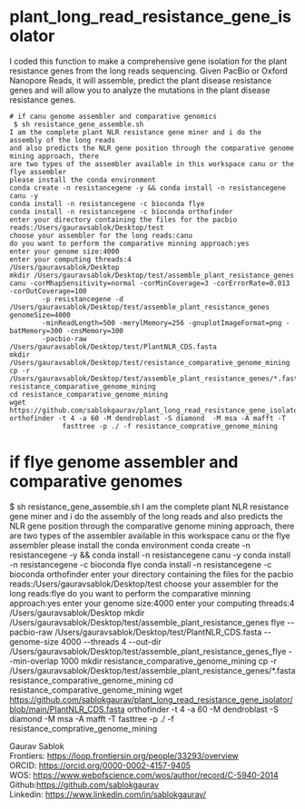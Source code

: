 # plant_long_read_resistance_gene_isolator
I coded this function to make a comprehensive gene isolation for the plant resistance genes from the long reads sequencing. Given PacBio or Oxford Nanopore Reads, it will assemble, predict the plant disease resistance genes and will allow you to analyze the mutations in the plant disease resistance genes. 

```
# if canu genome assembler and comparative genomics
 $ sh resistance_gene_assemble.sh
I am the complete plant NLR resistance gene miner and i do the assembly of the long reads
and also predicts the NLR gene position through the comparative genome mining approach, there
are two types of the assembler available in this workspace canu or the flye assembler
please install the conda environment
conda create -n resistancegene -y && conda install -n resistancegene canu -y
conda install -n resistancegene -c bioconda flye
conda install -n resistancegene -c bioconda orthofinder
enter your directory containing the files for the pacbio reads:/Users/gauravsablok/Desktop/test
choose your assembler for the long reads:canu
do you want to perform the comparative minning approach:yes
enter your genome size:4000
enter your computing threads:4
/Users/gauravsablok/Desktop
mkdir /Users/gauravsablok/Desktop/test/assemble_plant_resistance_genes
canu -corMhapSensitivity=normal -corMinCoverage=3 -corErrorRate=0.013 -corOutCoverage=100
        -p resistancegene -d /Users/gauravsablok/Desktop/test/assemble_plant_resistance_genes genomeSize=4000
        -minReadLength=500 -merylMemory=256 -gnuplotImageFormat=png -batMemory=300 -cnsMemory=300 
        -pacbio-raw /Users/gauravsablok/Desktop/test/PlantNLR_CDS.fasta
mkdir /Users/gauravsablok/Desktop/test/resistance_comparative_genome_mining
cp -r /Users/gauravsablok/Desktop/test/assemble_plant_resistance_genes/*.fasta resistance_comparative_genome_mining
cd resistance_comparative_genome_mining
wget https://github.com/sablokgaurav/plant_long_read_resistance_gene_isolator/blob/main/PlantNLR_CDS.fasta
orthofinder -t 4 -a 60 -M dendroblast -S diamond  -M msa -A mafft -T
             fasttree -p ./ -f resistance_comprative_genome_mining
```
# if flye genome assembler and comparative genomes
 $ sh resistance_gene_assemble.sh
I am the complete plant NLR resistance gene miner and i do the assembly of the long reads
and also predicts the NLR gene position through the comparative genome mining approach, there
are two types of the assembler available in this workspace canu or the flye assembler
please install the conda environment
conda create -n resistancegene -y && conda install -n resistancegene canu -y
conda install -n resistancegene -c bioconda flye
conda install -n resistancegene -c bioconda orthofinder
enter your directory containing the files for the pacbio reads:/Users/gauravsablok/Desktop/test
choose your assembler for the long reads:flye
do you want to perform the comparative minning approach:yes
enter your genome size:4000
enter your computing threads:4
/Users/gauravsablok/Desktop
mkdir /Users/gauravsablok/Desktop/test/assemble_plant_resistance_genes
flye --pacbio-raw /Users/gauravsablok/Desktop/test/PlantNLR_CDS.fasta --genome-size 4000 --threads 4
        --out-dir /Users/gauravsablok/Desktop/test/assemble_plant_resistance_genes_flye --min-overlap 1000
mkdir resistance_comparative_genome_mining
cp -r /Users/gauravsablok/Desktop/test/assemble_plant_resistance_genes/*.fasta resistance_comparative_genome_mining
cd resistance_comparative_genome_mining
wget https://github.com/sablokgaurav/plant_long_read_resistance_gene_isolator/blob/main/PlantNLR_CDS.fasta
orthofinder -t 4 -a 60 -M dendroblast -S diamond  -M msa -A mafft -T
        fasttree -p ./ -f resistance_comprative_genome_mining


Gaurav Sablok \
Frontiers: https://loop.frontiersin.org/people/33293/overview \
ORCID: https://orcid.org/0000-0002-4157-9405 \
WOS: https://www.webofscience.com/wos/author/record/C-5940-2014 \
Github:https://github.com/sablokgaurav \
Linkedin: https://www.linkedin.com/in/sablokgaurav/ 
